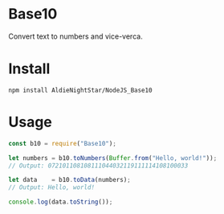 # Base10

Convert text to numbers and vice-verca.

# Install
```
npm install AldieNightStar/NodeJS_Base10
```

# Usage
```js
const b10 = require("Base10");

let numbers = b10.toNumbers(Buffer.from("Hello, world!"));
// Output: 072101108108111044032119111114108100033

let data    = b10.toData(numbers);
// Output: Hello, world!

console.log(data.toString());
```